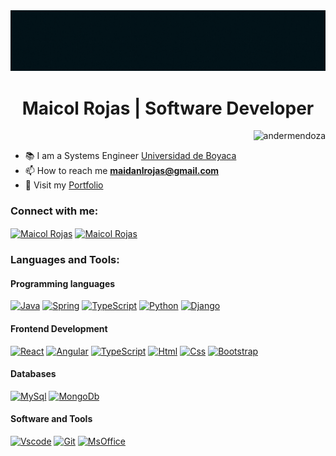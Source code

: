 
<!-- Header -->
<img src="https://github.com/AnderMendoza/AnderMendoza/raw/main/assets/banner-header.gif">

  <!-- Titulo -->
<h1 align="center" > Maicol Rojas | Software Developer </h1>

<!-- Vista del perfil -->
<p align="right"> <img src="https://komarev.com/ghpvc/?username=PageOnee&label=Profile%20views&color=0e75b6&style=flat" alt="andermendoza" /> </p>

<!-- Descripcion -->
- 📚 I am a Systems Engineer [Universidad de Boyaca]((https://www.uniboyaca.edu.co/es))
- 📫 How to reach me **maidanlrojas@gmail.com**
- 📂 Visit my <a href="https://maicol-rojas.onrender.com">Portfolio</a>

<!-- Contacto -->
<h3 align="left">Connect with me:</h3>

<p align="left">
  <a href="https://www.linkedin.com/in/maicol-rojas/" target="blank"><img align="center" src="https://img.shields.io/badge/LinkedIn-0077B5?style=for-the-badge&logo=linkedin&logoColor=white" alt="Maicol Rojas" /></a>
  <a href="https://maicol-rojas.onrender.com" target="blank"><img align="center" src="https://img.shields.io/badge/website-000000?style=for-the-badge&logo=About.me&logoColor=white" alt="Maicol Rojas" /></a>
</p>

<!-- Lenguajes y Herramientas -->
<h3 align="left">Languages and Tools:</h3>

<!-- Backend -->
<h4> Programming languages </h4>
<p align="left">
    <a href=""><img alt="Java" src="https://img.shields.io/badge/Java-ED8B00?style=for-the-badge&logo=openjdk&logoColor=white"></a>
    <a href=""><img alt="Spring" src="https://img.shields.io/badge/Spring-6DB33F?style=for-the-badge&logo=spring&logoColor=white"></a>
    <a href=""><img alt="TypeScript" src="https://img.shields.io/badge/TypeScript-007ACC?style=for-the-badge&logo=typescript&logoColor=white"></a>
    <a href=""><img alt="Python" src="https://img.shields.io/badge/Python-3776AB?style=for-the-badge&logo=python&logoColor=white"></a>
    <a href=""><img alt="Django" src="https://img.shields.io/badge/Django-092E20?style=for-the-badge&logo=django&logoColor=white"></a>
</p>

<!-- Frontend -->
<h4> Frontend Development </h4>
<p align="left">
    <a href=""><img alt="React" src="https://img.shields.io/badge/React-20232A?style=for-the-badge&logo=react&logoColor=61DAFB"></a>
    <a href=""><img alt="Angular" src="https://img.shields.io/badge/Angular-DD0031?style=for-the-badge&logo=angular&logoColor=white"></a>
    <a href=""><img alt="TypeScript" src="https://img.shields.io/badge/TypeScript-007ACC?style=for-the-badge&logo=typescript&logoColor=white"></a>
    <a href=""><img alt="Html" src="https://img.shields.io/badge/HTML-239120?style=for-the-badge&logo=html5&logoColor=white"></a>
    <a href=""><img alt="Css" src="https://img.shields.io/badge/CSS-239120?&style=for-the-badge&logo=css3&logoColor=white"></a>
    <a href=""><img alt="Bootstrap" src="https://img.shields.io/badge/Bootstrap-563D7C?style=for-the-badge&logo=bootstrap&logoColor=white"></a>
</p>

<!-- Bases de Datos -->
<h4>Databases </h4>
<p>
  <a href=""><img alt="MySql" src="https://img.shields.io/badge/MySQL-005C84?style=for-the-badge&logo=mysql&logoColor=white"></a>
  <a href=""><img alt="MongoDb" src="https://img.shields.io/badge/MongoDB-4EA94B?style=for-the-badge&logo=mongodb&logoColor=white"></a>
</p>

<!-- Herramientas -->
<h4>Software and Tools </h4>
<p>
  <a href=""><img alt="Vscode" src="https://img.shields.io/badge/Visual_Studio_Code-0078D4?style=for-the-badge&logo=visual%20studio%20code&logoColor=white"></a>
  <a href=""><img alt="Git" src="https://img.shields.io/badge/GIT-E44C30?style=for-the-badge&logo=git&logoColor=white"></a>
  <a href=""><img alt="MsOffice" src="https://img.shields.io/badge/Microsoft_Office-D83B01?style=for-the-badge&logo=microsoft-office&logoColor=white"></a>
</p>

